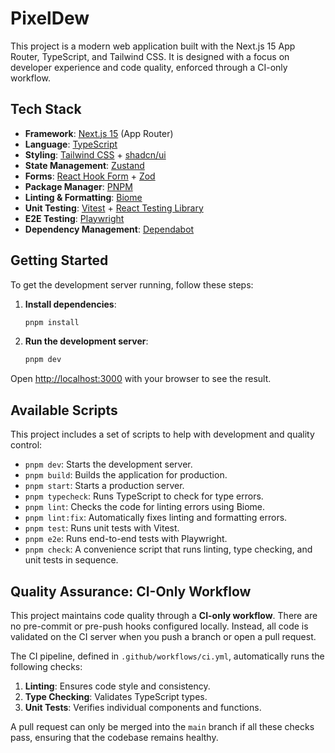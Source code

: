 # PixelDew

This project is a modern web application built with the Next.js 15 App Router, TypeScript, and Tailwind CSS. It is designed with a focus on developer experience and code quality, enforced through a CI-only workflow.

## Tech Stack

- **Framework**: [Next.js 15](https://nextjs.org/) (App Router)
- **Language**: [TypeScript](https://www.typescriptlang.org/)
- **Styling**: [Tailwind CSS](https://tailwindcss.com/) + [shadcn/ui](https://ui.shadcn.com/)
- **State Management**: [Zustand](https://zustand-demo.pmnd.rs/)
- **Forms**: [React Hook Form](https://react-hook-form.com/) + [Zod](https://zod.dev/)
- **Package Manager**: [PNPM](https://pnpm.io/)
- **Linting & Formatting**: [Biome](https://biomejs.dev/)
- **Unit Testing**: [Vitest](https://vitest.dev/) + [React Testing Library](https://testing-library.com/docs/react-testing-library/intro/)
- **E2E Testing**: [Playwright](https://playwright.dev/)
- **Dependency Management**: [Dependabot](https://docs.github.com/en/code-security/dependabot)

## Getting Started

To get the development server running, follow these steps:

1.  **Install dependencies**:
    ```bash
    pnpm install
    ```

2.  **Run the development server**:
    ```bash
    pnpm dev
    ```

Open [http://localhost:3000](http://localhost:3000) with your browser to see the result.

## Available Scripts

This project includes a set of scripts to help with development and quality control:

- `pnpm dev`: Starts the development server.
- `pnpm build`: Builds the application for production.
- `pnpm start`: Starts a production server.
- `pnpm typecheck`: Runs TypeScript to check for type errors.
- `pnpm lint`: Checks the code for linting errors using Biome.
- `pnpm lint:fix`: Automatically fixes linting and formatting errors.
- `pnpm test`: Runs unit tests with Vitest.
- `pnpm e2e`: Runs end-to-end tests with Playwright.
- `pnpm check`: A convenience script that runs linting, type checking, and unit tests in sequence.

## Quality Assurance: CI-Only Workflow

This project maintains code quality through a **CI-only workflow**. There are no pre-commit or pre-push hooks configured locally. Instead, all code is validated on the CI server when you push a branch or open a pull request.

The CI pipeline, defined in `.github/workflows/ci.yml`, automatically runs the following checks:

1.  **Linting**: Ensures code style and consistency.
2.  **Type Checking**: Validates TypeScript types.
3.  **Unit Tests**: Verifies individual components and functions.

A pull request can only be merged into the `main` branch if all these checks pass, ensuring that the codebase remains healthy.
